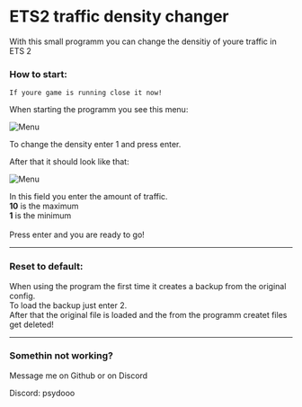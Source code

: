 # ETS2 traffic density changer


With this small programm you can change the densitiy of youre traffic in ETS 2

### How to start:

    If youre game is running close it now!

When starting the programm you see this menu:

![Menu](https://i.imgur.com/QzfggNK.png)

To change the density enter 1 and press enter.


After that it should look like that:

![Menu](https://i.imgur.com/DFPpXAp.png)

In this field you enter the amount of traffic. <br>
**10** is the maximum <br>
 **1** is the minimum <br><br>
 Press enter and you are ready to go!

---

### Reset to default:

When using the program the first time it creates a backup from the original config. <br>
To load the backup just enter 2.<br>
After that the original file is loaded and the from the programm createt files get deleted! <br>

----


### Somethin not working?

Message me on Github or on Discord <br>

Discord: psydooo


